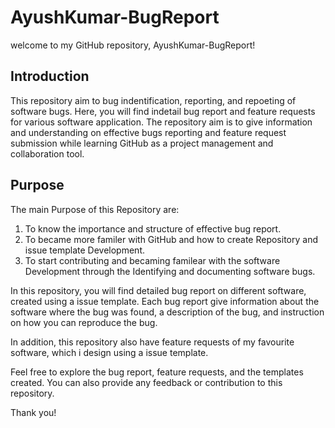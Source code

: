 
# AyushKumar-BugReport

welcome to my GitHub repository, AyushKumar-BugReport!
 




## Introduction

This repository aim to bug indentification, reporting, and repoeting of software bugs. Here, you will find indetail bug report and feature requests for various software application. The repository aim is to give information and understanding on effective bugs reporting and feature request submission while learning GitHub as a project management and collaboration tool. 


## Purpose

The main Purpose of this Repository are:

1. To know the importance and structure of effective bug report.
2. To became more familer with GitHub and how to create Repository and issue template Development.
3. To start contributing and becaming familear with the software Development through the Identifying and documenting software bugs.

In this repository, you will find detailed bug report on different software, created using a issue template. Each bug report give information about the software where the bug was found, a description of the bug, and instruction on how you can reproduce the bug.

In addition, this repository also have feature requests of my favourite software, which i design using a issue template.

Feel free to explore the bug report, feature requests, and the templates created. You can also provide any feedback or contribution to this repository.

Thank you!
